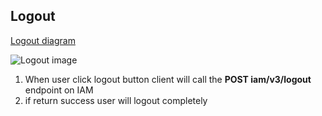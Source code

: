## Logout

[Logout diagram](https://sequencediagram.org/index.html#initialData=IYYwLg9gTgBAMhA5ogpgExgSwHYwK4DOKUAUCQA7BRiYiaXZjxKoY75GmXW33CMwA6tDQAFKCgIEKVGnQZMAkgEEAsmQTJ0WXIWIBaAHzCoYiVIBcAeXIpcJs5OmbWOjgeMjxTizADCADa0ANYwAUgQeGAkDt5SRiqqvgDKdhiakUwSAI54ktGJ+kax5gS+GVEwBHggIE4k2BBgKDAQAG7EQl6lvnqw4VoYmVU1dVIAZngBAJ5AA)

![Logout image](https://user-images.githubusercontent.com/66050845/144395565-59fb15a9-6569-468f-87e9-5e84f7cf0575.png)

1. When user click logout button client will call the **POST iam/v3/logout** endpoint on IAM
2. if return success user will logout completely